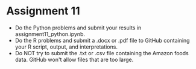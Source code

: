 # Assignment 11

* Do the Python problems and submit your results in assignment11_python.ipynb.
* Do the R problems and submit a .docx or .pdf file to GitHub containing your R script, output, and interpretations.
* Do NOT try to submit the .txt or .csv file containing the Amazon foods data.  GitHub won't allow files that are too large.
